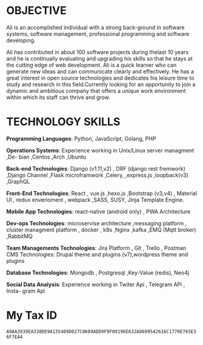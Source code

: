 # OBJECTIVE

Ali is an accomplished individual with a strong back-ground in software systems, software management, professional programming and software developing. 

Ali has contributed in about 100 software projects during thelast 10 years and he is continually evaluating and upgrading his skills so that he stays at the cutting edge of web development. Ali is a quick learner who can generate new ideas and can communicate clearly and effectively. He has a great interest in open source technologies and dedicates his leisure time to study and research in this field.Currently looking for an opportunity to join a dynamic and ambitious company that offers a unique work environment within which its staff can thrive and grow.

# TECHNOLOGY SKILLS

 **Programming Languages**: Python, JavaScript, Golang, PHP

**Operations Systems**: Experience working in Unix/Linux server managment ,De-
bian ,Centos ,Arch ,Ubuntu

**Back-end Technologies**: Django (v1.11,v2) , DRF (django rest fremwork) ,Django
Channel ,Flask microframwork ,Celery, ,express.js ,loopback(v3) ,GraphQL

**Front-End Technologies**: React , vue.js ,hexo.js ,Bootstrap (v3,v4) , Material UI
, redux enverioment , webpack ,SASS, SUSY, Jinja Template Engine.

**Mobile App Technologies**: react-native (android only) , PWA Architecture

**Dev-ops Technologies**: microservise architecture ,messaging platform , cluster
managment platform , docker , k8s ,Nginx ,kafka ,EMQ (Mqtt broker) ,RabbitMQ

**Team Managements Technologies**: Jira Platform , Git , Trello , Postman
CMS Technologies: Drupal theme and plugins (v7),wordpress theme and plugins

**Database Technologies**: Mongodb , Postgresql ,Key-Value (redis), Neo4j

**Social Data Analysis**: Experience working in Twiter Api , Telegram APi , Insta-
gram Api

# My Tax ID 
`A9AA3939EA338DE9A135409D027C0689ADD9F9F09196E632A8699542616C1770E765E36F7EA4`
